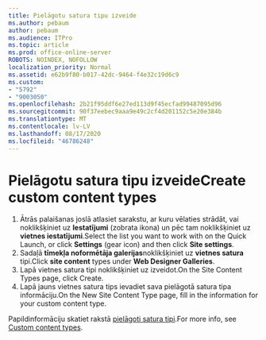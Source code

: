 ```yaml
---
title: Pielāgotu satura tipu izveide
ms.author: pebaum
author: pebaum
ms.audience: ITPro
ms.topic: article
ms.prod: office-online-server
ROBOTS: NOINDEX, NOFOLLOW
localization_priority: Normal
ms.assetid: e62b9f80-b017-42dc-9464-f4e32c19d6c9
ms.custom:
- "5792"
- "9003050"
ms.openlocfilehash: 2b21f95ddf6e27ed113d9f45ecfad99487095d96
ms.sourcegitcommit: 90f37eebec9aaa9e49c2cf4d201152c5e20e384b
ms.translationtype: MT
ms.contentlocale: lv-LV
ms.lasthandoff: 08/17/2020
ms.locfileid: "46786248"
---
```

# <a name="create-custom-content-types"></a><span data-ttu-id="f7e8a-102">Pielāgotu satura tipu izveide</span><span class="sxs-lookup"><span data-stu-id="f7e8a-102">Create custom content types</span></span>

1. <span data-ttu-id="f7e8a-103">Ātrās palaišanas joslā atlasiet sarakstu, ar kuru vēlaties strādāt, vai noklikšķiniet uz **Iestatījumi**  (zobrata ikona) un pēc tam noklikšķiniet uz  **vietnes iestatījumi**.</span><span class="sxs-lookup"><span data-stu-id="f7e8a-103">Select the list you want to work with on the Quick Launch, or click **Settings**  (gear icon) and then click  **Site settings**.</span></span>
2. <span data-ttu-id="f7e8a-104">Sadaļā **tīmekļa noformētāja galerijas**noklikšķiniet uz **vietnes satura** tipi.</span><span class="sxs-lookup"><span data-stu-id="f7e8a-104">Click **site content**  types under  **Web Designer Galleries**.</span></span>
3. <span data-ttu-id="f7e8a-105">Lapā vietnes satura tipi noklikšķiniet uz izveidot.</span><span class="sxs-lookup"><span data-stu-id="f7e8a-105">On the Site Content Types page, click Create.</span></span>
4. <span data-ttu-id="f7e8a-106">Lapā jauns vietnes satura tips ievadiet sava pielāgotā satura tipa informāciju.</span><span class="sxs-lookup"><span data-stu-id="f7e8a-106">On the New Site Content Type page, fill in the information for your custom content type.</span></span>

<span data-ttu-id="f7e8a-107">Papildinformāciju skatiet rakstā  [pielāgoti satura tipi](https://support.microsoft.com/office/e1277a2e-a1e8-4473-9126-91a0647766e5#__toc323548991).</span><span class="sxs-lookup"><span data-stu-id="f7e8a-107">For more info, see  [Custom content types](https://support.microsoft.com/office/e1277a2e-a1e8-4473-9126-91a0647766e5#__toc323548991).</span></span>